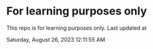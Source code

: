 # For learning purposes only
This repo is for learning purposes only.
Last updated at

Saturday, August 26, 2023 12:11:55 AM

